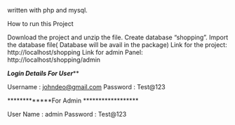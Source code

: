 written with php and mysql.


How to run this Project

Download the project and unzip the file.
Create database “shopping”.
Import the database file( Database will be avail in the package)
 Link for the project: http://localhost/shopping
Link for admin Panel: http://localhost/shopping/admin

*************Login Details For User***************

Username : johndeo@gmail.com
Password : Test@123

*************For Admin ******************

User Name : admin
Password : Test@123

